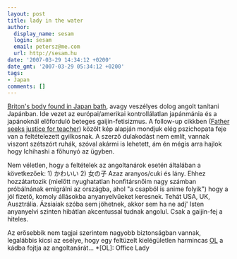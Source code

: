 ```yaml
---
layout: post
title: lady in the water
author:
  display_name: sesam
  login: sesam
  email: petersz@me.com
  url: http://sesam.hu
date: '2007-03-29 14:34:12 +0200'
date_gmt: '2007-03-29 05:34:12 +0200'
tags:
- Japan
comments: []
---
```


[Briton's body found in Japan bath](http://news.bbc.co.uk/2/hi/asia-pacific/6498019.stm), avagy veszélyes dolog angolt tanítani Japánban. Ide vezet az európai/amerikai kontrollálatlan japánmánia és a japánoknál előforduló beteges gaijin-fetisizmus. A follow-up cikkben ([Father seeks justice for teacher](http://news.bbc.co.uk/2/hi/asia-pacific/6501991.stm)) közölt kép alapján mondjuk elég pszichopata feje van a feltételezett gyilkosnak. A szerző dulakodást nem említ, vannak viszont szétszórt ruhák, szóval akármi is lehetett, ám én mégis arra hajlok hogy Ichihashi a főhunyó az ügyben.

Nem véletlen, hogy a feltételek az angoltanárok esetén általában a következőek: 1) かわいい 2) 女の子 Azaz aranyos/cuki és lány. Ehhez hozzátartozik (mielőtt nyughatatlan honfitársnőim nagy számban próbálnának emigrálni az országba, ahol "a csapból is anime folyik") hogy a jól fizető, komoly állásokba anyanyelvűeket keresnek. Tehát USA, UK, Ausztrália. Ázsiaiak szóba sem jöhetnek, akkor sem ha ne adj' Isten anyanyelvi szinten hibátlan akcentussal tudnak angolul. Csak a gaijin-fej a hiteles.

Az erősebbik nem tagjai szerintem nagyobb biztonságban vannak, legalábbis kicsi az esélye, hogy egy feltüzelt kielégületlen harmincas [OL](http://en.wikipedia.org/wiki/Office_lady) a kádba fojtja az angoltanárát...
  *[OL]: Office Lady
